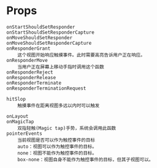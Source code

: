# Props

    onStartShouldSetResponder
    onStartShouldSetResponderCapture
    onMoveShouldSetResponder
    onMoveShouldSetResponderCapture
    onResponderGrant
        这个视图开始响应触摸事件。此时需要高亮告诉用户正在响应。
    onResponderMove
        当用户正在屏幕上移动手指时调用这个函数
    onResponderReject
    onResponderRelease
    onResponderTerminate
    onResponderTerminationRequest

    hitSlop
        触摸事件在距离视图多远以内时可以触发

    onLayout
    onMagicTap
        双指轻触(Magic tap)手势，系统会调用此函数
    pointerEvents
        当前视图是否可以作为触控事件的目标
        auto：视图可以作为触控事件的目标。
        none：视图不能作为触控事件的目标。
        box-none：视图自身不能作为触控事件的目标，但其子视图可以。
